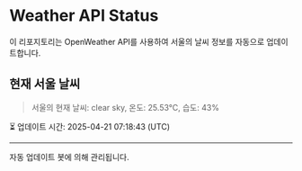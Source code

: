 
# Weather API Status

이 리포지토리는 OpenWeather API를 사용하여 서울의 날씨 정보를 자동으로 업데이트합니다.

## 현재 서울 날씨
> 서울의 현재 날씨: clear sky, 온도: 25.53°C, 습도: 43%

⏳ 업데이트 시간: 2025-04-21 07:18:43 (UTC)

---
자동 업데이트 봇에 의해 관리됩니다.
